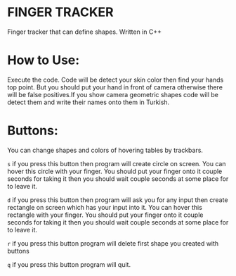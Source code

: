 # FINGER TRACKER
Finger tracker that can define shapes. Written in C++
# How to Use:
Execute the code. Code will be detect your skin color then find your hands top point. But you should put your hand in front of camera otherwise there will be false positives.If you show camera geometric shapes code will be detect them and write their names onto them in Turkish.
# Buttons:
You can change shapes and colors of hovering tables by trackbars.

``s`` if you press this button then program will create circle on screen. You can hover this circle with your finger. You should put your finger onto it couple seconds for taking it then you should wait couple seconds at some place for to leave it.

``d`` if you press this button then program will ask you for any input then create rectangle on screen which has your input into it. You can hover this rectangle with your finger. You should put your finger onto it couple seconds for taking it then you should wait couple seconds at some place for to leave it.

``r`` if you press this button program will delete first shape you created with buttons

``q`` if you press this button program will quit.
